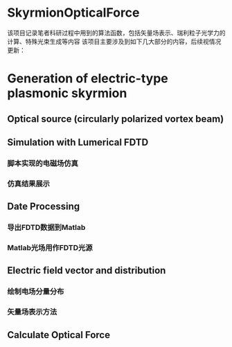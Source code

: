 # SkyrmionOpticalForce
该项目记录笔者科研过程中用到的算法函数，包括矢量场表示、瑞利粒子光学力的计算、特殊光束生成等内容
该项目主要涉及到如下几大部分的内容，后续视情况更新：
# Generation of electric-type plasmonic skyrmion
## Optical source (circularly polarized vortex beam)
## Simulation with Lumerical FDTD
### 脚本实现的电磁场仿真
### 仿真结果展示
## Date Processing
### 导出FDTD数据到Matlab
### Matlab光场用作FDTD光源
## Electric field vector and distribution
### 绘制电场分量分布
### 矢量场表示方法
## Calculate Optical Force
